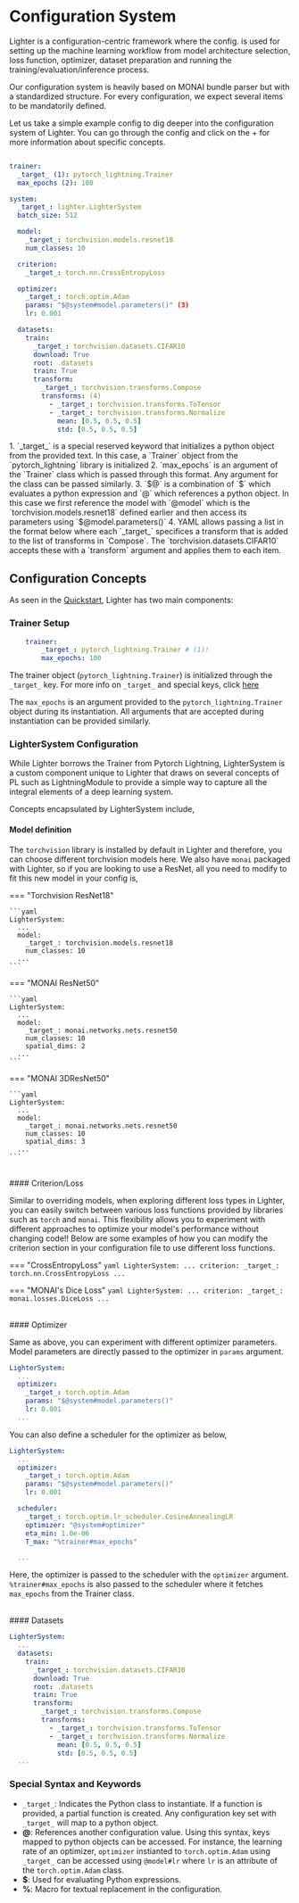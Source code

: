 # Configuration System

Lighter is a configuration-centric framework where the config. is used for setting up the machine learning workflow from model architecture selection, loss function, optimizer, dataset preparation and running the training/evaluation/inference process.

Our configuration system is heavily based on MONAI bundle parser but with a standardized structure. For every configuration, we expect several items to be mandatorily defined. 

Let us take a simple example config to dig deeper into the configuration system of Lighter. You can go through the config and click on the + for more information about specific concepts.

<div class="annotate" markdown>

```yaml title="cifar10.yaml"

trainer:
  _target_ (1): pytorch_lightning.Trainer 
  max_epochs (2): 100

system:
  _target_: lighter.LighterSystem
  batch_size: 512

  model:
    _target_: torchvision.models.resnet18
    num_classes: 10

  criterion:
    _target_: torch.nn.CrossEntropyLoss

  optimizer:
    _target_: torch.optim.Adam
    params: "$@system#model.parameters()" (3)
    lr: 0.001

  datasets:
    train:
      _target_: torchvision.datasets.CIFAR10
      download: True
      root: .datasets
      train: True
      transform:
        _target_: torchvision.transforms.Compose
        transforms: (4)
          - _target_: torchvision.transforms.ToTensor
          - _target_: torchvision.transforms.Normalize
            mean: [0.5, 0.5, 0.5]
            std: [0.5, 0.5, 0.5]

```
</div>
1.  `_target_` is a special reserved keyword that initializes a python object from the provided text. In this case, a `Trainer` object from the `pytorch_lightning` library is initialized
2.  `max_epochs` is an argument of the `Trainer` class which is passed through this format. Any argument for the class can be passed similarly.
3.  `$@` is a combination of `$` which evaluates a python expression and `@` which references a python object. In this case we first reference the model with `@model` which is the `torchvision.models.resnet18` defined earlier and then access its parameters using `$@model.parameters()`
4.  YAML allows passing a list in the format below where each `_target_` specifices a transform that is added to the list of transforms in `Compose`. The `torchvision.datasets.CIFAR10` accepts these with a `transform` argument and applies them to each item. 

## Configuration Concepts
As seen in the [Quickstart](./quickstart.md), Lighter has two main components:

### Trainer Setup
```yaml
    trainer:
        _target_: pytorch_lightning.Trainer # (1)!
        max_epochs: 100
```

The trainer object (`pytorch_lightning.Trainer`) is initialized through the `_target_` key. For more info on `_target_` and special keys, click [here](#special-syntax-and-keywords)

The `max_epochs` is an argument provided to the `pytorch_lightning.Trainer` object during its instantiation. All arguments that are accepted during instantiation can be provided similarly. 

### LighterSystem Configuration
While Lighter borrows the Trainer from Pytorch Lightning, LighterSystem is a custom component unique to Lighter that draws on several concepts of PL such as LightningModule to provide a simple way to capture all the integral elements of a deep learning system. 

Concepts encapsulated by LighterSystem include,

#### Model definition
The `torchvision` library is installed by default in Lighter and therefore, you can choose different torchvision models here. We also have `monai` packaged with Lighter, so if you are looking to use a ResNet, all you need to modify to fit this new model in your config is,

=== "Torchvision ResNet18"

    ```yaml
    LighterSystem:
      ...
      model:
        _target_: torchvision.models.resnet18
        num_classes: 10
      ...
    ```

=== "MONAI ResNet50"

    ```yaml
    LighterSystem:
      ...
      model:
        _target_: monai.networks.nets.resnet50
        num_classes: 10
        spatial_dims: 2
      ...
    ```

=== "MONAI 3DResNet50"

    ```yaml
    LighterSystem:
      ...
      model:
        _target_: monai.networks.nets.resnet50
        num_classes: 10
        spatial_dims: 3 
      ...
    ```

<br/>
#### Criterion/Loss

Similar to overriding models, when exploring different loss types in Lighter, you can easily switch between various loss functions provided by libraries such as `torch` and `monai`. This flexibility allows you to experiment with different approaches to optimize your model's performance without changing code!! Below are some examples of how you can modify the criterion section in your configuration file to use different loss functions.

=== "CrossEntropyLoss"
    ```yaml
    LighterSystem:
      ...
      criterion:
        _target_: torch.nn.CrossEntropyLoss
      ...
    ```

=== "MONAI's Dice Loss"
    ```yaml
    LighterSystem:
      ...
      criterion:
        _target_: monai.losses.DiceLoss
      ...
    ```

<br/>
#### Optimizer

Same as above, you can experiment with different optimizer parameters. Model parameters are directly passed to the optimizer in `params` argument.
```yaml hl_lines="5" 
LighterSystem:
  ...
  optimizer:
    _target_: torch.optim.Adam
    params: "$@system#model.parameters()"
    lr: 0.001
  ...
```

 You can also define a scheduler for the optimizer as below,
```yaml hl_lines="10"
LighterSystem:
  ...
  optimizer:
    _target_: torch.optim.Adam
    params: "$@system#model.parameters()"
    lr: 0.001

  scheduler:
    _target_: torch.optim.lr_scheduler.CosineAnnealingLR
    optimizer: "@system#optimizer"
    eta_min: 1.0e-06
    T_max: "%trainer#max_epochs"

  ...
```
Here, the optimizer is passed to the scheduler with the `optimizer` argument. `%trainer#max_epochs` is also passed to the scheduler where it fetches `max_epochs` from the Trainer class.

<br/>
#### Datasets

```yaml
LighterSystem:
  ...
  datasets:
    train:
      _target_: torchvision.datasets.CIFAR10
      download: True
      root: .datasets
      train: True
      transform:
        _target_: torchvision.transforms.Compose
        transforms:
          - _target_: torchvision.transforms.ToTensor
          - _target_: torchvision.transforms.Normalize
            mean: [0.5, 0.5, 0.5]
            std: [0.5, 0.5, 0.5]
  ...
```

### Special Syntax and Keywords
- `_target_`: Indicates the Python class to instantiate. If a function is provided, a partial function is created. Any configuration key set with `_target_` will map to a python object. 
- **@**: References another configuration value. Using this syntax, keys mapped to python objects can be accessed. For instance, the learning rate of an optimizer, `optimizer` instianted to `torch.optim.Adam` using `_target_` can be accessed using `@model#lr` where `lr` is an attribute of the `torch.optim.Adam` class.
- **$**: Used for evaluating Python expressions.
- **%**: Macro for textual replacement in the configuration.
